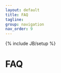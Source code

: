 ```yaml
---
layout: default
title: FAQ
tagline: 
group: navigation
nav_order: 9
---
```

{% include JB/setup %}


<div class="page-header">
  <h1>FAQ</h1>
</div>


